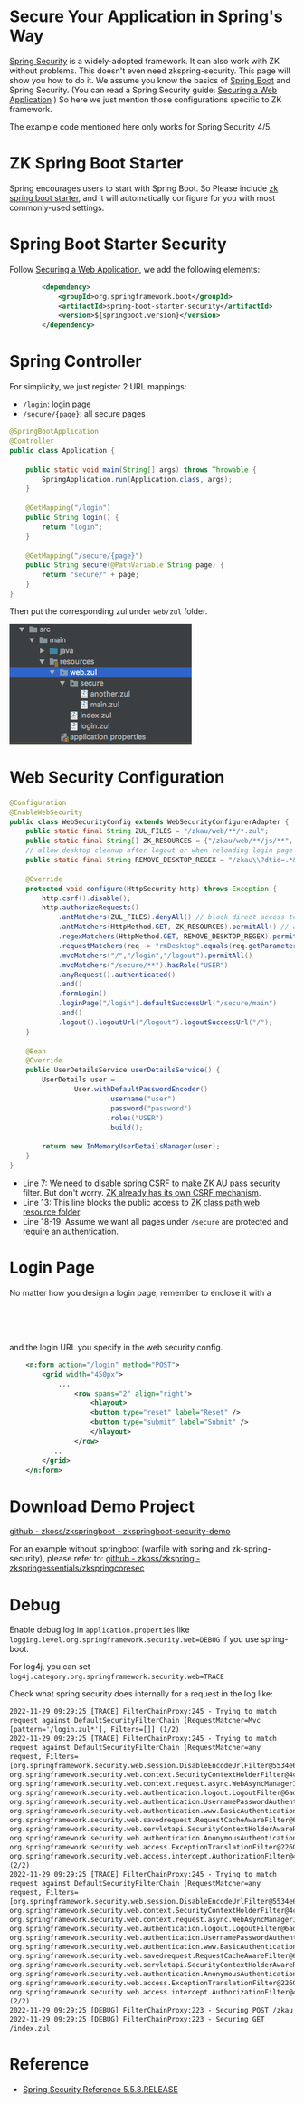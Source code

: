 # Secure Your Application in Spring's Way

[Spring Security](https://spring.io/projects/spring-security) is a
widely-adopted framework. It can also work with ZK without problems.
This doesn't even need zkspring-security. This page will show you how to
do it. We assume you know the basics of [Spring Boot](https://spring.io/projects/spring-boot) and Spring Security. (You
can read a Spring Security guide: [Securing a Web Application](https://spring.io/guides/gs/securing-web/) ) So here we
just mention those configurations specific to ZK framework.

The example code mentioned here only works for Spring Security 4/5.

# ZK Spring Boot Starter

Spring encourages users to start with Spring Boot. So Please include [ zk spring boot starter]({{site.baseurl}}/zk_installation_guide/quick_start/create_and_run_your_first_zk_application_with_spring_boot),
and it will automatically configure for you with most commonly-used
settings.

# Spring Boot Starter Security

Follow [Securing a Web Application](https://spring.io/guides/gs/securing-web/), we add the
following elements:

```xml
        <dependency>
            <groupId>org.springframework.boot</groupId>
            <artifactId>spring-boot-starter-security</artifactId>
            <version>${springboot.version}</version>
        </dependency>
```

# Spring Controller

For simplicity, we just register 2 URL mappings:

- `/login`: login page
- `/secure/{page}`: all secure pages

```java
@SpringBootApplication
@Controller
public class Application {

    public static void main(String[] args) throws Throwable {
        SpringApplication.run(Application.class, args);
    }

    @GetMapping("/login")
    public String login() {
        return "login";
    }

    @GetMapping("/secure/{page}")
    public String secure(@PathVariable String page) {
        return "secure/" + page;
    }
}
```

Then put the corresponding zul under `web/zul` folder.

![](images/zkspring-zul-path.png)

# Web Security Configuration

```java
@Configuration
@EnableWebSecurity
public class WebSecurityConfig extends WebSecurityConfigurerAdapter {
    public static final String ZUL_FILES = "/zkau/web/**/*.zul";
    public static final String[] ZK_RESOURCES = {"/zkau/web/**/js/**", "/zkau/web/**/zul/css/**", "/zkau/web/**/img/**"};
    // allow desktop cleanup after logout or when reloading login page
    public static final String REMOVE_DESKTOP_REGEX = "/zkau\\?dtid=.*&cmd_0=rmDesktop&.*";

    @Override
    protected void configure(HttpSecurity http) throws Exception {
        http.csrf().disable();
        http.authorizeRequests()
            .antMatchers(ZUL_FILES).denyAll() // block direct access to zul files
            .antMatchers(HttpMethod.GET, ZK_RESOURCES).permitAll() // allow zk resources
            .regexMatchers(HttpMethod.GET, REMOVE_DESKTOP_REGEX).permitAll() // allow desktop cleanup
            .requestMatchers(req -> "rmDesktop".equals(req.getParameter("cmd_0"))).permitAll() // allow desktop cleanup from ZATS
            .mvcMatchers("/","/login","/logout").permitAll()
            .mvcMatchers("/secure/**").hasRole("USER")
            .anyRequest().authenticated()
            .and()
            .formLogin()
            .loginPage("/login").defaultSuccessUrl("/secure/main")
            .and()
            .logout().logoutUrl("/logout").logoutSuccessUrl("/");
    }

    @Bean
    @Override
    public UserDetailsService userDetailsService() {
        UserDetails user =
                User.withDefaultPasswordEncoder()
                        .username("user")
                        .password("password")
                        .roles("USER")
                        .build();

        return new InMemoryUserDetailsManager(user);
    }
}
```

- Line 7: We need to disable spring CSRF to make ZK AU pass security
  filter. But don't worry. [ ZK already has its own CSRF mechanism](zk_dev_ref/security_tips/cross-site_request_forgery).
- Line 13: This line blocks the public access to [ ZK class path web resource folder]({{site.baseurl}}/zk_dev_ref/ui_composing/include_a_page#Classpath_Web_Resource_Path).
- Line 18-19: Assume we want all pages under `/secure` are protected and
  require an authentication.

# Login Page

No matter how you design a login page, remember to enclose it with a
<code>

<form>

</code> and the login URL you specify in the web security config.

```xml
    <n:form action="/login" method="POST">
        <grid width="450px">
            ...
                <row spans="2" align="right">
                    <hlayout>
                    <button type="reset" label="Reset" /> 
                    <button type="submit" label="Submit" />
                    </hlayout>
                </row>
          ...
        </grid>
    </n:form>
```

# Download Demo Project

[github - zkoss/zkspringboot - zkspringboot-security-demo](https://github.com/zkoss/zkspringboot/tree/master/zkspringboot-demos/zkspringboot-security-demo)

For an example without springboot (warfile with spring and
zk-spring-security), please refer to: [github - zkoss/zkspring - zkspringessentials/zkspringcoresec](https://github.com/zkoss/zkspring/tree/master/zkspringessentials/zkspringcoresec)

# Debug

Enable debug log in `application.properties` like
`logging.level.org.springframework.security.web=DEBUG` if you use
spring-boot.

For log4j, you can set
`log4j.category.org.springframework.security.web=TRACE`

Check what spring security does internally for a request in the log
like:

```text
2022-11-29 09:29:25 [TRACE] FilterChainProxy:245 - Trying to match request against DefaultSecurityFilterChain [RequestMatcher=Mvc [pattern='/login.zul*'], Filters=[]] (1/2)
2022-11-29 09:29:25 [TRACE] FilterChainProxy:245 - Trying to match request against DefaultSecurityFilterChain [RequestMatcher=any request, Filters=[org.springframework.security.web.session.DisableEncodeUrlFilter@5534e6f1, org.springframework.security.web.context.SecurityContextHolderFilter@4c6fc3e7, org.springframework.security.web.context.request.async.WebAsyncManagerIntegrationFilter@aa8dce8, org.springframework.security.web.authentication.logout.LogoutFilter@6ad112de, org.springframework.security.web.authentication.UsernamePasswordAuthenticationFilter@18a0721b, org.springframework.security.web.authentication.www.BasicAuthenticationFilter@2ae2fa13, org.springframework.security.web.savedrequest.RequestCacheAwareFilter@66e12c3b, org.springframework.security.web.servletapi.SecurityContextHolderAwareRequestFilter@44485db, org.springframework.security.web.authentication.AnonymousAuthenticationFilter@1f6f0fe2, org.springframework.security.web.access.ExceptionTranslationFilter@22604c7e, org.springframework.security.web.access.intercept.AuthorizationFilter@4d8f2cfd]] (2/2)
2022-11-29 09:29:25 [TRACE] FilterChainProxy:245 - Trying to match request against DefaultSecurityFilterChain [RequestMatcher=any request, Filters=[org.springframework.security.web.session.DisableEncodeUrlFilter@5534e6f1, org.springframework.security.web.context.SecurityContextHolderFilter@4c6fc3e7, org.springframework.security.web.context.request.async.WebAsyncManagerIntegrationFilter@aa8dce8, org.springframework.security.web.authentication.logout.LogoutFilter@6ad112de, org.springframework.security.web.authentication.UsernamePasswordAuthenticationFilter@18a0721b, org.springframework.security.web.authentication.www.BasicAuthenticationFilter@2ae2fa13, org.springframework.security.web.savedrequest.RequestCacheAwareFilter@66e12c3b, org.springframework.security.web.servletapi.SecurityContextHolderAwareRequestFilter@44485db, org.springframework.security.web.authentication.AnonymousAuthenticationFilter@1f6f0fe2, org.springframework.security.web.access.ExceptionTranslationFilter@22604c7e, org.springframework.security.web.access.intercept.AuthorizationFilter@4d8f2cfd]] (2/2)
2022-11-29 09:29:25 [DEBUG] FilterChainProxy:223 - Securing POST /zkau
2022-11-29 09:29:25 [DEBUG] FilterChainProxy:223 - Securing GET /index.zul
```

# Reference

- [Spring Security Reference 5.5.8.RELEASE](https://docs.spring.io/spring-security/site/docs/5.5.8/reference/html5/)
